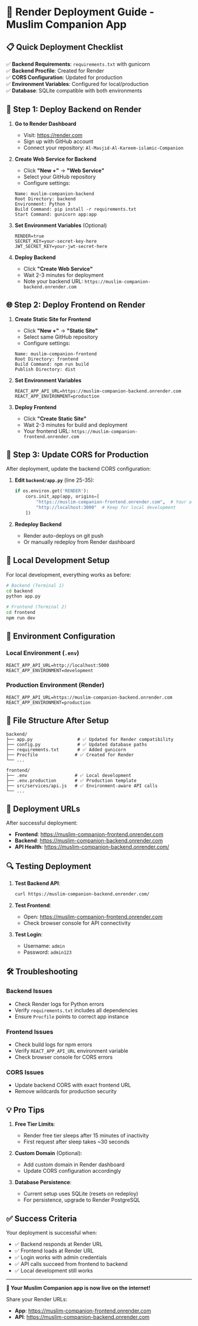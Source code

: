 # 🚀 Render Deployment Guide - Muslim Companion App

## 📋 Quick Deployment Checklist

✅ **Backend Requirements**: `requirements.txt` with gunicorn  
✅ **Backend Procfile**: Created for Render  
✅ **CORS Configuration**: Updated for production  
✅ **Environment Variables**: Configured for local/production  
✅ **Database**: SQLite compatible with both environments  

## 🔧 Step 1: Deploy Backend on Render

1. **Go to Render Dashboard**
   - Visit: https://render.com
   - Sign up with GitHub account
   - Connect your repository: `Al-Masjid-Al-Kareem-islamic-Companion`

2. **Create Web Service for Backend**
   - Click **"New +"** → **"Web Service"**
   - Select your GitHub repository
   - Configure settings:

   ```
   Name: muslim-companion-backend
   Root Directory: backend
   Environment: Python 3
   Build Command: pip install -r requirements.txt
   Start Command: gunicorn app:app
   ```

3. **Set Environment Variables** (Optional)
   ```
   RENDER=true
   SECRET_KEY=your-secret-key-here
   JWT_SECRET_KEY=your-jwt-secret-here
   ```

4. **Deploy Backend**
   - Click **"Create Web Service"**
   - Wait 2-3 minutes for deployment
   - Note your backend URL: `https://muslim-companion-backend.onrender.com`

## 🌐 Step 2: Deploy Frontend on Render

1. **Create Static Site for Frontend**
   - Click **"New +"** → **"Static Site"**
   - Select same GitHub repository
   - Configure settings:

   ```
   Name: muslim-companion-frontend
   Root Directory: frontend
   Build Command: npm run build
   Publish Directory: dist
   ```

2. **Set Environment Variables**
   ```
   REACT_APP_API_URL=https://muslim-companion-backend.onrender.com
   REACT_APP_ENVIRONMENT=production
   ```

3. **Deploy Frontend**
   - Click **"Create Static Site"**
   - Wait 2-3 minutes for build and deployment
   - Your frontend URL: `https://muslim-companion-frontend.onrender.com`

## 🔗 Step 3: Update CORS for Production

After deployment, update the backend CORS configuration:

1. **Edit `backend/app.py`** (line 25-35):
   ```python
   if os.environ.get('RENDER'):
       cors.init_app(app, origins=[
           "https://muslim-companion-frontend.onrender.com",  # Your actual frontend URL
           "http://localhost:3000"  # Keep for local development
       ])
   ```

2. **Redeploy Backend**
   - Render auto-deploys on git push
   - Or manually redeploy from Render dashboard

## 🌟 Local Development Setup

For local development, everything works as before:

```bash
# Backend (Terminal 1)
cd backend
python app.py

# Frontend (Terminal 2)  
cd frontend
npm run dev
```

## 📱 Environment Configuration

### Local Environment (`.env`)
```env
REACT_APP_API_URL=http://localhost:5000
REACT_APP_ENVIRONMENT=development
```

### Production Environment (Render)
```env
REACT_APP_API_URL=https://muslim-companion-backend.onrender.com
REACT_APP_ENVIRONMENT=production
```

## 🔧 File Structure After Setup

```
backend/
├── app.py                 # ✅ Updated for Render compatibility
├── config.py              # ✅ Updated database paths
├── requirements.txt       # ✅ Added gunicorn
├── Procfile              # ✅ Created for Render
└── ...

frontend/
├── .env                  # ✅ Local development
├── .env.production       # ✅ Production template
├── src/services/api.js   # ✅ Environment-aware API calls
└── ...
```

## 🚀 Deployment URLs

After successful deployment:

- **Frontend**: https://muslim-companion-frontend.onrender.com
- **Backend**: https://muslim-companion-backend.onrender.com
- **API Health**: https://muslim-companion-backend.onrender.com/

## 🔍 Testing Deployment

1. **Test Backend API**:
   ```bash
   curl https://muslim-companion-backend.onrender.com/
   ```

2. **Test Frontend**:
   - Open: https://muslim-companion-frontend.onrender.com
   - Check browser console for API connectivity

3. **Test Login**:
   - Username: `admin`
   - Password: `admin123`

## 🛠 Troubleshooting

### Backend Issues
- Check Render logs for Python errors
- Verify `requirements.txt` includes all dependencies
- Ensure `Procfile` points to correct app instance

### Frontend Issues
- Check build logs for npm errors
- Verify `REACT_APP_API_URL` environment variable
- Check browser console for CORS errors

### CORS Issues
- Update backend CORS with exact frontend URL
- Remove wildcards for production security

## 💡 Pro Tips

1. **Free Tier Limits**:
   - Render free tier sleeps after 15 minutes of inactivity
   - First request after sleep takes ~30 seconds

2. **Custom Domain** (Optional):
   - Add custom domain in Render dashboard
   - Update CORS configuration accordingly

3. **Database Persistence**:
   - Current setup uses SQLite (resets on redeploy)
   - For persistence, upgrade to Render PostgreSQL

## ✅ Success Criteria

Your deployment is successful when:
- ✅ Backend responds at Render URL
- ✅ Frontend loads at Render URL  
- ✅ Login works with admin credentials
- ✅ API calls succeed from frontend to backend
- ✅ Local development still works

---

**🎉 Your Muslim Companion app is now live on the internet!**

Share your Render URLs:
- **App**: https://muslim-companion-frontend.onrender.com
- **API**: https://muslim-companion-backend.onrender.com